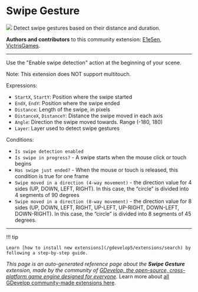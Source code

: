 # Swipe Gesture

<img src="https://resources.gdevelop-app.com/assets/Icons/gesture-swipe-right.svg" class="extension-icon"></img>
Detect swipe gestures based on their distance and duration.

**Authors and contributors** to this community extension: [E1e5en](https://gd.games/E1e5en), [VictrisGames](https://gd.games/VictrisGames).

---

Use the "Enable swipe detection" action at the beginning of your scene.

Note: This extension does NOT support multitouch.

Expressions:


- `StartX`, `StartY`: Position where the swipe started
- `EndX`, `EndY`: Position where the swipe ended
- `Distance`: Length of the swipe, in pixels
- `DistanceX`, `DistanceY`: Distance the swipe moved in each axis
- `Angle`: Direction the swipe moved towards. Range (-180, 180)
- `Layer`: Layer used to detect swipe gestures

Conditions:


- `Is swipe detection enabled`
- `Is swipe in progress?` - A swipe starts when the mouse click or touch begins
- `Has swipe just ended?` - When the mouse or touch is released, this condition is true for one frame 
- `Swipe moved in a direction (4-way movement)` - the direction value for 4 sides (UP, DOWN, LEFT, RIGHT). In this case, the “circle” is divided into 4 segments of 90 degrees
- `Swipe moved in a direction (8-way movement)` - the direction value for 8 sides (UP, DOWN, LEFT, RIGHT, UP-LEFT, UP-RIGHT, DOWN-LEFT, DOWN-RIGHT). In this case, the “circle” is divided into 8 segments of 45 degrees.

---

!!! tip

    Learn [how to install new extensions](/gdevelop5/extensions/search) by following a step-by-step guide.

*This page is an auto-generated reference page about the **Swipe Gesture** extension, made by the community of [GDevelop, the open-source, cross-platform game engine designed for everyone](https://gdevelop.io/).* Learn more about [all GDevelop community-made extensions here](/gdevelop5/extensions).